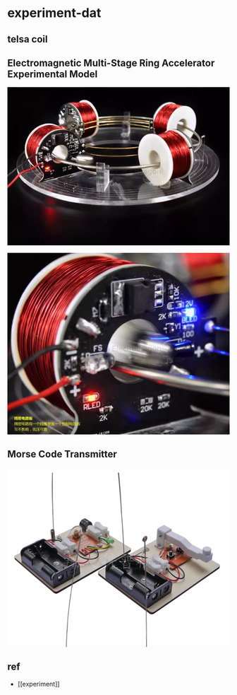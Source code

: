 
# experiment-dat


## telsa coil 


## Electromagnetic Multi-Stage Ring Accelerator Experimental Model

![](2025-10-02-14-58-11.png)

![](2025-10-02-14-58-24.png)



## Morse Code Transmitter

![](2025-10-02-15-01-17.png)


## ref 

- [[experiment]]